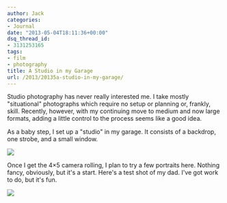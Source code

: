 ```yaml
---
author: Jack
categories:
- Journal
date: "2013-05-04T18:11:36+00:00"
dsq_thread_id:
- 3131253165
tags:
- film
- photography
title: A Studio in my Garage
url: /2013/20135a-studio-in-my-garage/
---
```


Studio photography has never really interested me. I take mostly "situational" photographs which require no setup or planning or, frankly, skill. Recently, however, with my continuing move to medium and now large formats, adding a little control to the process seems like a good idea.

As a baby step, I set up a "studio" in my garage. It consists of a backdrop, one strobe, and a small window.</p> 


![][1] 

Once I get the 4&#215;5 camera rolling, I plan to try a few portraits here. Nothing fancy, obviously, but it's a start. Here's a test shot of my dad. I've got work to do, but it's fun.

![][2]

 [1]: /img/2013/05/DSCF1255.jpg
 [2]: /img/2013/05/2013-Roll-014_04.jpg